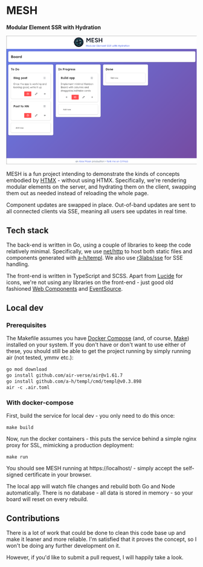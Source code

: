 # MESH
**Modular Element SSR with Hydration**

![Screengrab of MESH in action](preview.png)

MESH is a fun project intending to demonstrate the kinds of concepts
embodied by [HTMX](https://htmx.org/) - without using HTMX. Specifically,
we're rendering modular elements on the server, and hydrating them on
the client, swapping them out as needed instead of reloading the whole page.

Component updates are swapped in place. Out-of-band updates are sent
to all connected clients via SSE, meaning all users see updates in
real time.

## Tech stack

The back-end is written in Go, using a couple of libraries to keep
the code relatively minimal. Specifically, we use
[net/http](https://pkg.go.dev/net/http) to host both static files
and components generated with [a-h/templ](https://templ.guide/). We also use
[r3labs/sse](https://github.com/r3labs/sse) for SSE handling.

The front-end is written in TypeScript and SCSS. Apart from
[Lucide](https://lucide.dev/) for icons, we're not using any libraries on the
front-end - just good old fashioned
[Web Components](https://developer.mozilla.org/en-US/docs/Web/API/Web_components)
and [EventSource](https://developer.mozilla.org/en-US/docs/Web/API/EventSource).

## Local dev

### Prerequisites

The Makefile assumes you have [Docker Compose](https://docs.docker.com/compose/)
(and, of course, [Make](https://www.gnu.org/software/make/)) installed on your system.
If you don't have or don't want to use either of these, you should still be able
to get the project running by simply running air (not tested, ymmv etc.):
```
go mod download
go install github.com/air-verse/air@v1.61.7
go install github.com/a-h/templ/cmd/templ@v0.3.898
air -c .air.toml
```

### With docker-compose

First, build the service for local dev - you only need to do this once:
```
make build
```

Now, run the docker containers - this puts the service behind a simple
nginx proxy for SSL, mimicking a production deployment:
```
make run
```

You should see MESH running at https://localhost/ - simply accept the
self-signed certificate in your browser.

The local app will watch file changes and rebuild both Go and Node automatically. There
is no database - all data is stored in memory - so your board will reset on every
rebuild.

## Contributions

There is a lot of work that could be done to clean this code base up and make it
leaner and more reliable. I'm satisfied that it proves the concept, so I won't be
doing any further development on it.

However, if you'd like to submit a pull request, I will happily take a look.
